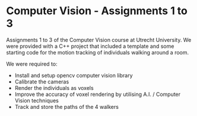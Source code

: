 # Computer Vision - Assignments 1 to 3 
Assignments 1 to 3 of the Computer Vision course at Utrecht University. We were provided with a C++ project that included a template and some starting code for the motion tracking of individuals walking around a room.

We were required to:

- Install and setup opencv computer vision library
- Calibrate the cameras
- Render the individuals as voxels
- Improve the accuracy of voxel rendering by utilising A.I. / Computer Vision techniques
- Track and store the paths of the 4 walkers
